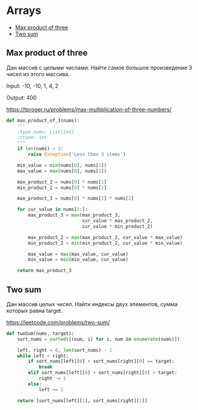 # Arrays

+ [Max product of three](#max-product-of-three)
+ [Two sum](#two-sum)

## Max product of three

Дан массив с целыми числами. Найти самое большое произведение 3 чисел из этого массива.

Input: -10, -10, 1, 4, 2

Output: 400

https://tproger.ru/problems/max-multiplication-of-three-numbers/

```python
def max_product_of_3(nums):
    """
    :type nums: List[int]
    :rtype: int
    """
    if len(nums) < 3:
        raise Exception('Less then 3 items')

    min_value = min(nums[0], nums[1])
    max_value = max(nums[0], nums[1])

    max_product_2 = nums[0] * nums[1]
    min_product_2 = nums[0] * nums[1]

    max_product_3 = nums[0] * nums[1] * nums[2]

    for cur_value in nums[2:]:
        max_product_3 = max(max_product_3,
                            cur_value * max_product_2,
                            cur_value * min_product_2)

        max_product_2 = max(max_product_2, cur_value * max_value)
        min_product_2 = min(min_product_2, cur_value * min_value)

        max_value = max(max_value, cur_value)
        min_value = min(min_value, cur_value)

    return max_product_3
```

## Two sum

Дан массив целых чисел. Найти индексы двух элементов, сумма которых равна target.

https://leetcode.com/problems/two-sum/

```python
def twoSum(nums, target):
    sort_nums = sorted([(num, i) for i, num in enumerate(nums)])

    left, right = 0, len(sort_nums) - 1
    while left < right:
        if sort_nums[left][0] + sort_nums[right][0] == target:
            break
        elif sort_nums[left][0] + sort_nums[right][0] > target:
            right -= 1
        else:
            left += 1

    return [sort_nums[left][1], sort_nums[right][1]]
```
